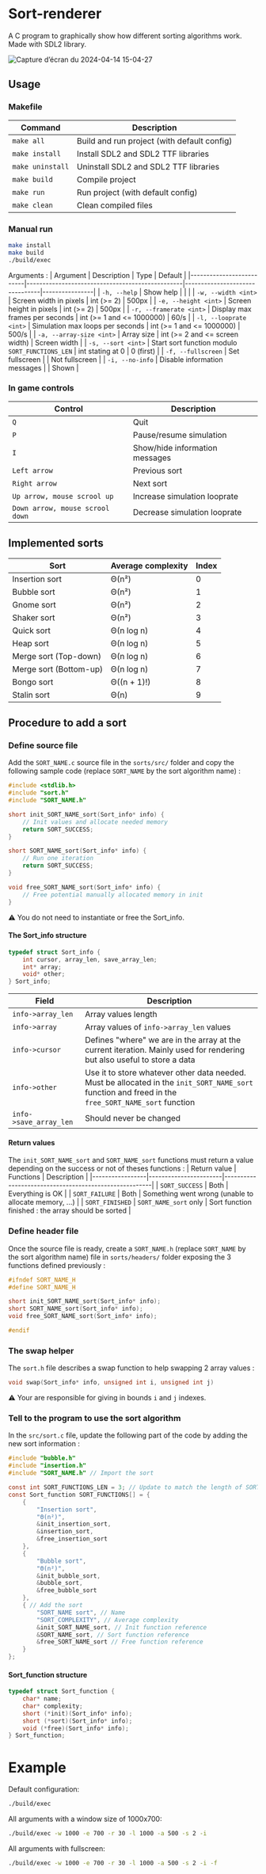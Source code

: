 # Sort-renderer
A C program to graphically show how different sorting algorithms work. Made with SDL2 library.


![Capture d’écran du 2024-04-14 15-04-27](https://github.com/LoukaDOZ/Sort-renderer/assets/46566140/4a29c943-0050-430a-9923-44d6112c4813)

## Usage

### Makefile

| Command          | Description                                 |
|------------------|---------------------------------------------|
| `make all`       | Build and run project (with default config) |
| `make install`   | Install SDL2 and SDL2 TTF libraries         |
| `make uninstall` | Uninstall SDL2 and SDL2 TTF libraries       |
| `make build`     | Compile project                             |
| `make run`       | Run project (with default config)           |
| `make clean`     | Clean compiled files                        |

### Manual run

```bash
make install
make build
./build/exec
```

Arguments :
| Argument                 | Description                                     | Type                           | Default        |
|--------------------------|-------------------------------------------------|--------------------------------|----------------|
| `-h, --help`             | Show help                                       |                                |                |
| `-w, --width <int>`      | Screen width in pixels                          | int (>= 2)                     | 500px          |
| `-e, --height <int>`     | Screen height in pixels                         | int (>= 2)                     | 500px          |
| `-r, --framerate <int>`  | Display max frames per seconds                  | int (>= 1 and <= 1000000)      | 60/s           |
| `-l, --looprate <int>`   | Simulation max loops per seconds                | int (>= 1 and <= 1000000)      | 500/s          |
| `-a, --array-size <int>` | Array size                                      | int (>= 2 and <= screen width) | Screen width   |
| `-s, --sort <int>`       | Start sort function modulo `SORT_FUNCTIONS_LEN` | int stating at 0               | 0 (first)      |
| `-f, --fullscreen`       | Set fullscreen                                  |                                | Not fullscreen |
| `-i, --no-info`          | Disable information messages                    |                                | Shown          |


### In game controls

| Control                         | Description                    |
|---------------------------------|--------------------------------|
| `Q`                             | Quit                           |
| `P`                             | Pause/resume simulation        |
| `I`                             | Show/hide information messages |
| `Left arrow`                    | Previous sort                  |
| `Right arrow`                   | Next sort                      |
| `Up arrow, mouse scrool up`     | Increase simulation looprate   |
| `Down arrow, mouse scrool down` | Decrease simulation looprate   |

## Implemented sorts

| Sort                   | Average complexity | Index |
|------------------------|--------------------|-------|
| Insertion sort         | Θ(n²)              | 0     |
| Bubble sort            | Θ(n²)              | 1     |
| Gnome sort             | Θ(n²)              | 2     |
| Shaker sort            | Θ(n²)              | 3     |
| Quick sort             | Θ(n log n)         | 4     |
| Heap sort              | Θ(n log n)         | 5     |
| Merge sort (Top-down)  | Θ(n log n)         | 6     |
| Merge sort (Bottom-up) | Θ(n log n)         | 7     |
| Bongo sort             | Θ((n + 1)!)        | 8     |
| Stalin sort            | Θ(n)               | 9     |

## Procedure to add a sort
### Define source file

Add the `SORT_NAME.c` source file in the `sorts/src/` folder and copy the following sample code (replace `SORT_NAME` by the sort algorithm name) :
```c
#include <stdlib.h>
#include "sort.h"
#include "SORT_NAME.h"

short init_SORT_NAME_sort(Sort_info* info) {
    // Init values and allocate needed memory
    return SORT_SUCCESS;
}

short SORT_NAME_sort(Sort_info* info) {
    // Run one iteration
    return SORT_SUCCESS;
}

void free_SORT_NAME_sort(Sort_info* info) {
    // Free potential manually allocated memory in init
}
```

:warning: You do not need to instantiate or free the Sort_info.

#### The Sort_info structure

```c
typedef struct Sort_info {
    int cursor, array_len, save_array_len;
    int* array;
    void* other;
} Sort_info;
```

| Field                  | Description                                                                                                                                         |
|------------------------|-----------------------------------------------------------------------------------------------------------------------------------------------------|
| `info->array_len`      | Array values length                                                                                                                                 |
| `info->array`          | Array values of `info->array_len` values                                                                                                            |
| `info->cursor`         | Defines "where" we are in the array at the current iteration. Mainly used for rendering but also useful to store a data                             |
| `info->other`          | Use it to store whatever other data needed. Must be allocated in the `init_SORT_NAME_sort` function and freed in the `free_SORT_NAME_sort` function |
| `info->save_array_len` | Should never be changed                                                                                                                             |

#### Return values

The `init_SORT_NAME_sort` and `SORT_NAME_sort` functions must return a value depending on the success or not of theses functions :
| Return value    | Functions             | Description                                           |
|-----------------|-----------------------|-------------------------------------------------------|
| `SORT_SUCCESS`  | Both                  | Everything is OK                                      |
| `SORT_FAILURE`  | Both                  | Something went wrong (unable to allocate memory, ...) |
| `SORT_FINISHED` | `SORT_NAME_sort` only | Sort function finished : the array should be sorted   |

### Define header file

Once the source file is ready, create a `SORT_NAME.h` (replace `SORT_NAME` by the sort algorithm name) file in `sorts/headers/` folder exposing the 3 functions defined previously :
```c
#ifndef SORT_NAME_H
#define SORT_NAME_H

short init_SORT_NAME_sort(Sort_info* info);
short SORT_NAME_sort(Sort_info* info);
void free_SORT_NAME_sort(Sort_info* info);

#endif
```

### The swap helper

The `sort.h` file describes a swap function to help swapping 2 array values :

```c
void swap(Sort_info* info, unsigned int i, unsigned int j)
```

:warning: Your are responsible for giving in bounds `i` and `j` indexes.

### Tell to the program to use the sort algorithm

In the `src/sort.c` file, update the following part of the code by adding the new sort information :
```c
#include "bubble.h"
#include "insertion.h"
#include "SORT_NAME.h" // Import the sort

const int SORT_FUNCTIONS_LEN = 3; // Update to match the length of SORT_FUNCTIONS
const Sort_function SORT_FUNCTIONS[] = {
    {
        "Insertion sort",
        "Θ(n²)",
        &init_insertion_sort,
        &insertion_sort,
        &free_insertion_sort
    },
    {
        "Bubble sort",
        "Θ(n²)",
        &init_bubble_sort,
        &bubble_sort,
        &free_bubble_sort
    },
    { // Add the sort
        "SORT_NAME sort", // Name
        "SORT_COMPLEXITY", // Average complexity
        &init_SORT_NAME_sort, // Init function reference
        &SORT_NAME_sort, // Sort function reference
        &free_SORT_NAME_sort // Free function reference
    }
};
```

#### Sort_function structure
```c
typedef struct Sort_function {
    char* name;
    char* complexity;
    short (*init)(Sort_info* info);
    short (*sort)(Sort_info* info);
    void (*free)(Sort_info* info);
} Sort_function;
```

# Example

Default configuration:
```bash
./build/exec
```

All arguments with a window size of 1000x700:
```bash
./build/exec -w 1000 -e 700 -r 30 -l 1000 -a 500 -s 2 -i
```

All arguments with fullscreen:
```bash
./build/exec -w 1000 -e 700 -r 30 -l 1000 -a 500 -s 2 -i -f
```
